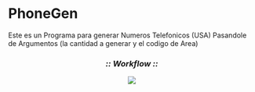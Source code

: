 # PhoneGen
Este es un Programa para generar Numeros Telefonicos (USA) Pasandole de Argumentos (la cantidad a generar y el codigo de Area)

<h3 align="center"><i>:: Workflow ::</i></h3>
<p align="center">
<img src=".github/main/PhoneGen.jpg"/>
</p>
